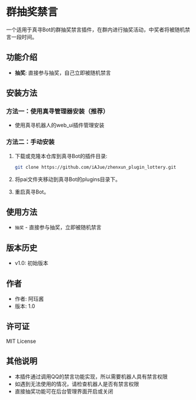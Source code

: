 # 群抽奖禁言

一个适用于真寻Bot的群抽奖禁言插件，在群内进行抽奖活动，中奖者将被随机禁言一段时间。

## 功能介绍

- **抽奖**: 直接参与抽奖，自己立即被随机禁言

## 安装方法

### 方法一：使用真寻管理器安装（推荐）

 - 使用真寻机器人的web_ui插件管理安装

### 方法二：手动安装

1. 下载或克隆本仓库到真寻Bot的插件目录:
   ```bash
   git clone https://github.com/iAJue/zhenxun_plugin_lottery.git
   ```
   
2. 将pai文件夹移动到真寻Bot的plugins目录下。
   
3. 重启真寻Bot。

## 使用方法

- `抽奖` - 直接参与抽奖，立即被随机禁言


## 版本历史

- v1.0: 初始版本

## 作者

- 作者: 阿珏酱
- 版本: 1.0

## 许可证

MIT License

## 其他说明

- 本插件通过调用QQ的禁言功能实现，所以需要机器人具有禁言权限
- 如遇到无法使用的情况，请检查机器人是否有禁言权限
- 直接抽奖功能可在后台管理界面开启或关闭 
